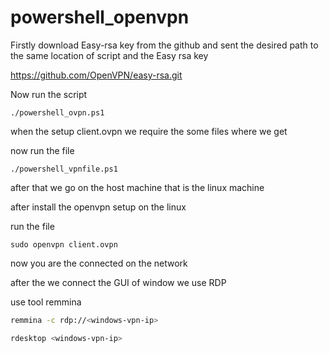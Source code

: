# powershell_openvpn
Firstly download Easy-rsa key from the github and sent the desired path to the same location of script and the Easy rsa key

https://github.com/OpenVPN/easy-rsa.git

Now run the script 
```
./powershell_ovpn.ps1
```
when the setup client.ovpn we require the some files where we get 

now run the file 
```
./powershell_vpnfile.ps1
```

after that we go on the host machine that is the linux machine

after install the openvpn setup on the linux 

run the file

```
sudo openvpn client.ovpn
```
now you are the connected on the network 

after the we connect the GUI of window we use RDP 

use tool remmina
```bash
remmina -c rdp://<windows-vpn-ip>
```
```bash
rdesktop <windows-vpn-ip>
```
